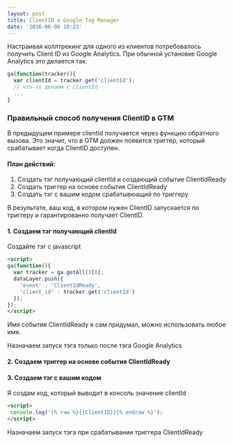 ```yaml
---
layout: post
title: ClientID в Google Tag Manager
date: '2016-06-06 10:23'
---
```


Настраивая коллтрекинг для одного из клиентов потребовалось получить Client ID из
Google Analytics. При обычной установке Google Analytics это делается так:

```javascript
ga(function(tracker)){
  var clientId = tracker.get('clientId');
  // что-то делаем с clientId
  ...
}
```

### Правильный способ получения ClientID в GTM

В предыдущем примере clientId получается через функцию обратного вызова.
Это значит, что в GTM должен появится триггер, который срабатывает когда ClientID доступен.

#### План действий:

1. Создать тэг получающий clientId и создающий событие ClientIdReady
2. Создать триггер на основе события ClientIdReady
3. Создать тэг с вашим кодом срабатывюащий по триггеру

В результате, ваш код, в котором нужен ClientID запускается по триггеру и гарантированно
получает ClientID.

#### 1. Создаем тэг получающий clientId

Создайте тэг с javascript

```html
<script>
ga(function(){
  var tracker = ga.getAll()[0];
  dataLayer.push({
    'event' : 'ClientIdReady',
    'client_id' : tracker.get('clientId')
  });
});
</script>
```

Имя события ClientIdReady я сам придумал, можно использовать любое имя.

Назначаем запуск тэга только после тэга Google Analytics

#### 2. Создаем триггер на основе события ClientIdReady

#### 3. Создаем тэг с вашим кодом

Я создам код, который выводит в консоль значение clientId

```html
<script>
 console.log('{% raw %}{{ClientID}}{% endraw %}');
</script>
```

Назначаем запуск тэга при срабатывании триггера ClientIdReady

